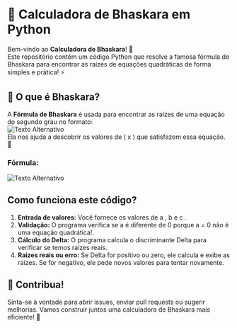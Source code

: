 

# 🧮 Calculadora de Bhaskara em Python

Bem-vindo ao **Calculadora de Bhaskara**! 🎉  
Este repositório contém um código Python que resolve a famosa fórmula de Bhaskara para encontrar as raízes de equações quadráticas de forma simples e prática! ⚡

## 📝 O que é Bhaskara?

A **Fórmula de Bhaskara** é usada para encontrar as raízes de uma equação do segundo grau no formato:  
![Texto Alternativo](https://blogger.googleusercontent.com/img/b/R29vZ2xl/AVvXsEgVTyXtxO_m9aW-cOlYDBt4YgYJVLM0X5U2BDJPnC0InseOXna1pi23TaY5a8hlYI8LL94FPIgKYpByTJiPqXUUOUaJxNV__bAXkaHnSx65HxanqXBUsoawjbz6aVYEE2HIfp6kgAHczrC4/s1600/Equação-2º-Grau-Excel.png)
<br>
Ela nos ajuda a descobrir os valores de \( x \) que satisfazem essa equação. 🧠

### Fórmula:

![Texto Alternativo](https://encrypted-tbn0.gstatic.com/images?q=tbn:ANd9GcQtP0oiBWoXCnrXd9hiAS2pxWC1abXc-lEPCw&s)

##  Como funciona este código?

1. **Entrada de valores:** Você fornece os valores de  a ,  b  e  c .
2. **Validação:** O programa verifica se  a  é diferente de 0 porque  a = 0  não é uma equação quadrática!.
3. **Cálculo do Delta:** O programa calcula o discriminante Delta  para verificar se temos raízes reais.
4. **Raízes reais ou erro:** Se Delta  for positivo ou zero, ele calcula e exibe as raízes. Se for negativo, ele pede novos valores para tentar novamente. 


## 🌟 Contribua!

Sinta-se à vontade para abrir issues, enviar pull requests ou sugerir melhorias. Vamos construir juntos uma calculadora de Bhaskara mais eficiente! 🚀
